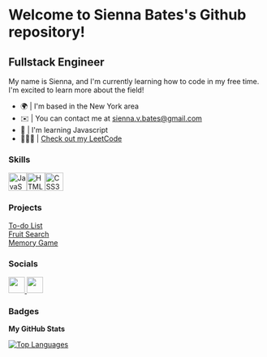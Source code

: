 Welcome to Sienna Bates's Github repository! [](https://user-images.githubusercontent.com/18350557/176309783-0785949b-9127-417c-8b55-ab5a4333674e.gif)
====================================================================================================================================

Fullstack Engineer
------------------

My name is Sienna, and I'm currently learning how to code in my free time. I'm excited to learn more about the field!

* 🌍 | I'm based in the New York area
* ✉️ | You can contact me at [sienna.v.bates@gmail.com](mailto:sienna.v.bates@gmail.com)
* 🧠 | I'm learning Javascript
* 👩🏽‍💻 | [Check out my LeetCode](https://leetcode.com/siennabee/)

### Skills


<p align="left">
<a href="https://developer.mozilla.org/en-US/docs/Web/JavaScript" target="_blank" rel="noreferrer"><img src="https://raw.githubusercontent.com/danielcranney/readme-generator/main/public/icons/skills/javascript-colored.svg" width="36" height="36" alt="JavaScript" /></a><a href="https://developer.mozilla.org/en-US/docs/Glossary/HTML5" target="_blank" rel="noreferrer"><img src="https://raw.githubusercontent.com/danielcranney/readme-generator/main/public/icons/skills/html5-colored.svg" width="36" height="36" alt="HTML5" /></a><a href="https://www.w3.org/TR/CSS/#css" target="_blank" rel="noreferrer"><img src="https://raw.githubusercontent.com/danielcranney/readme-generator/main/public/icons/skills/css3-colored.svg" width="36" height="36" alt="CSS3" /></a>
</p>

### Projects

[To-do List](https://siennabee.github.io/ToDoList/)<br>
[Fruit Search](https://siennabee.github.io/FruitSearch/)<br>
[Memory Game](https://siennabee.github.io/MemoryGame/)<br>

### Socials

<p align="left"> <a href="https://www.github.com/siennabee" target="_blank" rel="noreferrer"> <picture> <source media="(prefers-color-scheme: dark)" srcset="https://raw.githubusercontent.com/danielcranney/readme-generator/main/public/icons/socials/github-dark.svg" /> <source media="(prefers-color-scheme: light)" srcset="https://raw.githubusercontent.com/danielcranney/readme-generator/main/public/icons/socials/github.svg" /> <img src="https://raw.githubusercontent.com/danielcranney/readme-generator/main/public/icons/socials/github.svg" width="32" height="32" /> </picture> </a> <a href="https://www.linkedin.com/in/https://www.linkedin.com/in/siennabates/" target="_blank" rel="noreferrer"> <picture> <source media="(prefers-color-scheme: dark)" srcset="https://raw.githubusercontent.com/danielcranney/readme-generator/main/public/icons/socials/linkedin-dark.svg" /> <source media="(prefers-color-scheme: light)" srcset="https://raw.githubusercontent.com/danielcranney/readme-generator/main/public/icons/socials/linkedin.svg" /> <img src="https://raw.githubusercontent.com/danielcranney/readme-generator/main/public/icons/socials/linkedin.svg" width="32" height="32" /> </picture> </a></p>

### Badges

<b>My GitHub Stats</b>

<a href="https://github.com/siennabee" align="left"><img src="https://github-readme-stats.vercel.app/api/top-langs/?username=siennabee&langs_count=10&title_color=a855f7&text_color=64748b&icon_color=ec4899&bg_color=ffffff&hide_border=true&locale=en&custom_title=Top%20%Languages" alt="Top Languages" /></a>
